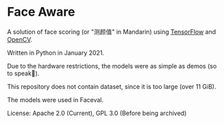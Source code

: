 # Face Aware

A solution of face scoring (or "测颜值" in Mandarin) using [TensorFlow](https://tensorflow.org/) and [OpenCV](https://opencv.org/).

Written in Python in January 2021.

Due to the hardware restrictions, the models were as simple as demos (so to speak🙊).

This repository does not contain dataset, since it is too large (over 11 GiB).

The models were used in Faceval.

License: Apache 2.0 (Current), GPL 3.0 (Before being archived)
